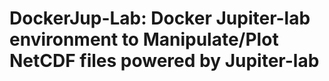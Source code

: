 
# DockerJup-Lab: Docker Jupiter-lab environment to Manipulate/Plot NetCDF files powered by Jupiter-lab



